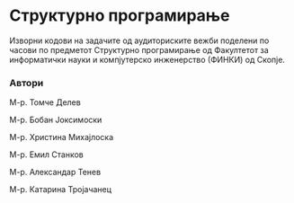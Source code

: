 # Структурно програмирање

Изворни кодови на задачите од аудиториските вежби поделени по часови по предметот Структурно програмирање од Факултетот за информатички науки и компјутерско инженерство (ФИНКИ) од Скопје.

### Автори 

М-р. Томче Делев

М-р. Бобан Јоксимоски

М-р. Христина Михајлоска

М-р. Емил Станков

М-р. Александар Тенев

М-р. Катарина Тројачанец

